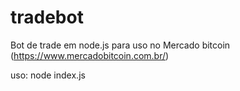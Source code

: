 # tradebot
Bot de trade em node.js para uso no Mercado bitcoin (https://www.mercadobitcoin.com.br/)

uso: node index.js
